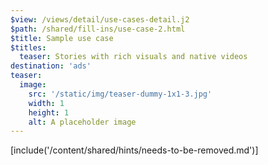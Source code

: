 ```yaml
---
$view: /views/detail/use-cases-detail.j2
$path: /shared/fill-ins/use-case-2.html
$title: Sample use case
$titles:
  teaser: Stories with rich visuals and native videos
destination: 'ads'
teaser:
  image:
    src: '/static/img/teaser-dummy-1x1-3.jpg'
    width: 1
    height: 1
    alt: A placeholder image
---
```

[include('/content/shared/hints/needs-to-be-removed.md')]

